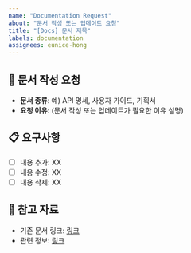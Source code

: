 ```yaml
---
name: "Documentation Request"
about: "문서 작성 또는 업데이트 요청"
title: "[Docs] 문서 제목"
labels: documentation
assignees: eunice-hong
---
```


## 📝 문서 작성 요청

- **문서 종류**: 예) API 명세, 사용자 가이드, 기획서
- **요청 이유**: (문서 작성 또는 업데이트가 필요한 이유 설명)

## 📋 요구사항

- [ ] 내용 추가: XX
- [ ] 내용 수정: XX
- [ ] 내용 삭제: XX

## 📎 참고 자료

- 기존 문서 링크: [링크](http://example.com)
- 관련 정보: [링크](http://example.com)